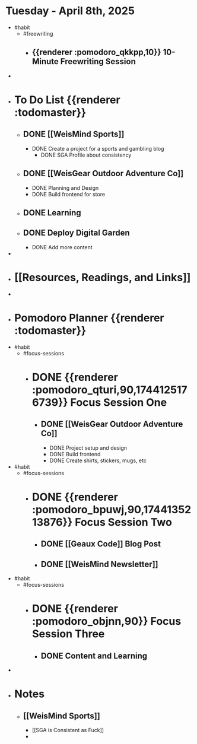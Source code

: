 # Tuesday - April 8th, 2025
- #habit
	- #freewriting
		- ## {{renderer :pomodoro_qkkpp,10}} 10-Minute Freewriting Session
-
- # To Do List {{renderer :todomaster}}
	- ## DONE [[WeisMind Sports]]
		- DONE Create a project for a sports and gambling blog
			- DONE SGA Profile about consistency
	- ## DONE [[WeisGear Outdoor Adventure Co]]
		- DONE Planning and Design
		- DONE Build frontend for store
	- ## DONE Learning
	- ## DONE Deploy Digital Garden
		- DONE Add more content
-
- # [[Resources, Readings, and Links]]
-
- # Pomodoro Planner {{renderer :todomaster}}
- #habit
	- #focus-sessions
		- # DONE {{renderer :pomodoro_qturi,90,1744125176739}} Focus Session One
			- ## DONE [[WeisGear Outdoor Adventure Co]]
				- DONE Project setup and design
				- DONE Build frontend
				- DONE Create shirts, stickers, mugs, etc
- #habit
	- #focus-sessions
		- # DONE {{renderer :pomodoro_bpuwj,90,1744135213876}} Focus Session Two
			- ## DONE [[Geaux Code]] Blog Post
			- ## DONE [[WeisMind Newsletter]]
- #habit
	- #focus-sessions
		- # DONE {{renderer :pomodoro_objnn,90}} Focus Session Three
			- ## DONE Content and Learning
-
- # Notes
	- ## [[WeisMind Sports]]
		- [[SGA is Consistent as Fuck]]
		-